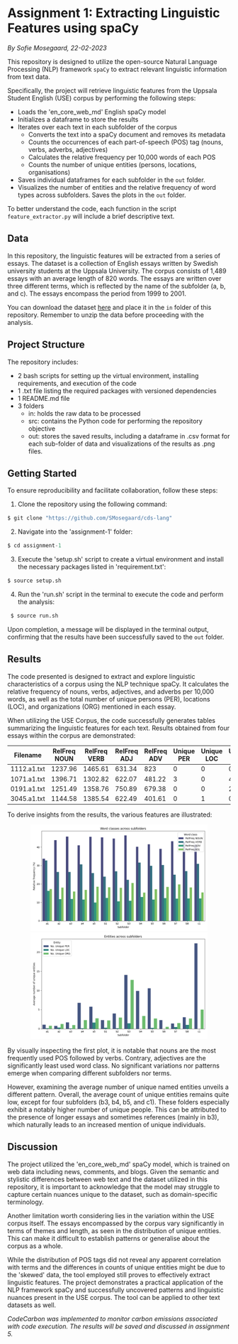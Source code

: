 # Assignment 1: Extracting Linguistic Features using spaCy
*By Sofie Mosegaard, 22-02-2023*

This repository is designed to utilize the open-source Natural Language Processing (NLP) framework ```spaCy``` to extract relevant linguistic information from text data.  

Specifically, the project will retrieve linguistic features from the Uppsala Student English (USE) corpus by performing the following steps:
- Loads the 'en_core_web_md' English spaCy model
- Initializes a dataframe to store the results
- Iterates over each text in each subfolder of the corpus
    - Converts the text into a spaCy document and removes its metadata
    - Counts the occurrences of each part-of-speech (POS) tag (nouns, verbs, adverbs, adjectives)
    - Calculates the relative frequency per 10,000 words of each POS
    - Counts the number of unique entities (persons, locations, organisations)
- Saves individual dataframes for each subfolder in the ```out``` folder.
- Visualizes the number of entities and the relative frequency of word types across subfolders. Saves the plots in the ```out``` folder.

To better understand the code, each function in the script ```feature_extractor.py``` will include a brief descriptive text.

## Data

In this repository, the linguistic features will be extracted from a series of essays. The dataset is a collection of English essays written by Swedish university students at the Uppsala University. The corpus consists of 1,489 essays with an average length of 820 words. The essays are written over three different terms, which is reflected by the name of the subfolder (a, b, and c). The essays encompass the period from 1999 to 2001.  

You can download the dataset [here](https://ota.bodleian.ox.ac.uk/repository/xmlui/handle/20.500.12024/2457) and place it in the ```in``` folder of this repository. Remember to unzip the data before proceeding with the analysis.

## Project Structure

The repository includes:

- 2 bash scripts for setting up the virtual environment, installing requirements, and execution of the code
- 1 .txt file listing the required packages with versioned dependencies
- 1 README.md file
- 3 folders
    - in: holds the raw data to be processed
    - src: contains the Python code for performing the repository objective
    - out: stores the saved results, including a dataframe in .csv format for each sub-folder of data and visualizations of the results as .png files.

## Getting Started

To ensure reproducibility and facilitate collaboration, follow these steps:

1.  Clone the repository using the following command:
```python
$ git clone "https://github.com/SMosegaard/cds-lang"
```
2. Navigate into the 'assignment-1' folder:
```python
$ cd assignment-1
```
3. Execute the 'setup.sh' script to create a virtual environment and install the necessary packages listed in 'requirement.txt':
```python
$ source setup.sh
``` 
4. Run the 'run.sh' script in the terminal to execute the code and perform the analysis:
```python
 $ source run.sh
``` 

Upon completion, a message will be displayed in the terminal output, confirming that the results have been successfully saved to the ```out``` folder.

## Results

The code presented is designed to extract and explore linguistic characteristics of a corpus using the NLP technique spaCy. It calculates the relative frequency of nouns, verbs, adjectives, and adverbs per 10,000 words, as well as the total number of unique persons (PER), locations (LOC), and organizations (ORG) mentioned in each essay. 

When utilizing the USE Corpus, the code successfully generates tables summarizing the linguistic features for each text. Results obtained from four essays within the corpus are demonstrated:

|Filename|RelFreq NOUN|RelFreq VERB|RelFreq ADJ|RelFreq ADV|Unique PER|Unique LOC|Unique ORG|
|---|---|---|---|---|---|---|---|
|1112.a1.txt|1237.96|1465.61|631.34|823|0|0|0|
|1071.a1.txt|1396.71|1302.82|622.07|481.22|3|0|4|
|0191.a1.txt|1251.49|1358.76|750.89|679.38|0|0|2|
|3045.a1.txt|1144.58|1385.54|622.49|401.61|0|1|0|

To derive insights from the results, the various features are illustrated:

<p align = "center">
    <img src = "https://raw.githubusercontent.com/SMosegaard/cds-lang/main/assignments/assignment-1/out/wordclass.png" width = "400">
    <img src = "https://raw.githubusercontent.com/SMosegaard/cds-lang/main/assignments/assignment-1/out/entity.png" width = "400">
</p>

By visually inspecting the first plot, it is notable that nouns are the most frequently used POS followed by verbs. Contrary, adjectives are the significantly least used word class. No significant variations nor patterns emerge when comparing different subfolders nor terms.

However, examining the average number of unique named entities unveils a different pattern. Overall, the average count of unique entities remains quite low, except for four subfolders (b3, b4, b5, and c1). These folders especially exhibit a notably higher number of unique people. This can be attributed to the presence of longer essays and sometimes references (mainly in b3), which naturally leads to an increased mention of unique individuals.

## Discussion

The project utilized the 'en_core_web_md' spaCy model, which is trained on web data including news, comments, and blogs. Given the semantic and stylistic differences between web text and the dataset utilized in this repository, it is important to acknowledge that the model may struggle to capture certain nuances unique to the dataset, such as domain-specific terminology.

Another limitation worth considering lies in the variation within the USE corpus itself. The essays encompassed by the corpus vary significantly in terms of themes and length, as seen in the distribution of unique entities. This can make it difficult to establish patterns or generalise about the corpus as a whole.  

While the distribution of POS tags did not reveal any apparent correlation with terms and the differences in counts of unique entities might be due to the 'skewed' data, the tool employed still proves to effectively extract linguistic features. The project demonstrates a practical application of the NLP framework spaCy and successfully uncovered patterns and linguistic nuances present in the USE corpus. The tool can be applied to other text datasets as well.

*CodeCarbon was implemented to monitor carbon emissions associated with code execution. The results will be saved and discussed in assignment 5.*